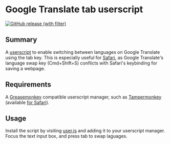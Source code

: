 # Google Translate tab userscript
[![GitHub release (with filter)](https://img.shields.io/github/v/release/garrettreid/google-translate-tab-userscript?label=install)](https://raw.githubusercontent.com/garrettreid/google-translate-tab-userscript/main/google-translate-tab.user.js)

## Summary
A [userscript](https://en.wikipedia.org/wiki/Userscript) to enable switching between languages on Google Translate using the tab key. This is especially useful for [Safari](https://www.apple.com/safari/), as Google Translate's language swap key (Cmd+Shift+S) conflicts with Safari's keybinding for saving a webpage.

## Requirements
A [Greasemonkey](https://www.greasespot.net) compatible userscript manager, such as [Tampermonkey](https://tampermonkey.net/) (available [for Safari](https://apps.apple.com/us/app/tampermonkey/id1482490089?mt=12)).

## Usage
Install the script by visiting [user.js](https://raw.githubusercontent.com/garrettreid/google-translate-tab-userscript/main/google-translate-tab.user.js) and adding it to your userscript manager.
Focus the text input box, and press tab to swap laguages.
